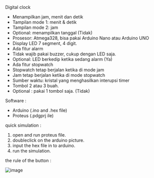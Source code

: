 Digital clock
- Menampilkan jam, menit dan detik
- Tampilan mode 1: menit & detik
- Tampilan mode 2: jam
- Optional: menampilkan tanggal (Tidak)
- Prosesor: Atmega328, bisa pakai Arduino Nano atau Arduino UNO
- Display LED 7 segment, 4 digit.
- Ada fitur alarm
- Tidak wajib pakai buzzer, cukup dengan LED saja. 
- Optional: LED berkedip ketika sedang alarm (Ya)
- Ada fitur stopwatch
- Stopwatch tetap berjalan ketika di mode jam
- Jam tetap berjalan ketika di mode stopwatch
- Sumber waktu: kristal yang menghasilkan interupsi timer
- Tombol 2 atau 3 buah.
- Optional : pakai 1 tombol saja. (Tidak) 

Software :
- Arduino (.ino and .hex file)
- Proteus (.pdgprj ile)

quick simulation :
1. open and run proteus file.
2. doubleclick on the arduino picture.
3. input the hex file in to arduino.
4. run the simulation.

the rule of the button :

![image](https://user-images.githubusercontent.com/62459218/122663380-2fc27380-d1c4-11eb-8565-0e0a22a29a61.png)
